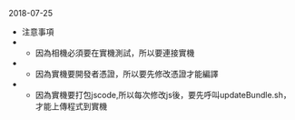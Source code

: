 2018-07-25
* 注意事項
* * 因為相機必須要在實機測試，所以要連接實機
* * 因為實機要開發者憑證，所以要先修改憑證才能編譯
* * 因為實機要打包jscode,所以每次修改js後，要先呼叫updateBundle.sh，才能上傳程式到實機
